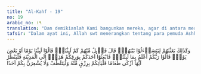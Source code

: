 ```yaml
---
title: "Al-Kahf - 19"
no: 19
arabic_no: ١٩
translation: "Dan demikianlah Kami bangunkan mereka, agar di antara mereka saling bertanya. Salah seorang di antara mereka berkata, “Sudah berapa lama kamu berada (di sini)?” Mereka menjawab, “Kita berada (di sini) sehari atau setengah hari.” Berkata (yang lain lagi), “Tuhanmu lebih mengetahui berapa lama kamu berada (di sini). Maka suruhlah salah seorang di antara kamu pergi ke kota dengan membawa uang perakmu ini, dan hendaklah dia lihat manakah makanan yang lebih baik, dan bawalah sebagian makanan itu untukmu, dan hendaklah dia berlaku lemah lembut dan jangan sekali-kali menceritakan halmu kepada siapa pun."
tafsir: "Dalam ayat ini, Allah swt menerangkan tentang para pemuda Ashhabul Kahf ketika bangun dari tidur. Keadaan mereka, baik badan, kulit, rambut, maupun yang lainnya masih sama dengan waktu sebelum mereka tidur. Semuanya sehat dan semuanya masih utuh, bahkan pakaian yang melekat di badan mereka tetap utuh. Allah swt memperlihatkan kepada mereka keagungan, kebesaran, dan kekuasaan-Nya, serta keajaiban dan keluarbiasaan perbuatan-Nya terhadap makhluk-Nya. Oleh karena itu, iman mereka bertambah kuat untuk melepaskan diri dari penyembahan dewa-dewa, dan bertambah ikhlas hati mereka untuk semata-mata menyembah Allah Yang Maha Esa.\n\nSetelah bangun dari tidur yang lama, mereka saling bertanya satu sama lain untuk mengetahui keadaan mereka. Salah seorang dari mereka berkata kepada kawan-kawannya, \"Berapa lama kalian tinggal dalam gua ini?\" Dia menyatakan ketidaktahuannya tentang keadaan dirinya sendiri selama tidur, lalu meminta kepada yang lainnya untuk memberikan keterangan. Kawan-kawannya menjawab, \"Kita tinggal dalam gua ini sehari atau setengah hari.\" Yang menjawab itupun tidak dapat memastikan berapa lama mereka tinggal, sehari atau setengah hari, karena pengaruh tidur masih belum lenyap dari jiwa mereka. Mereka belum melihat tanda-tanda yang menunjukkan sudah berapa lama mereka berada di gua itu. Kebanyakan ahli tafsir mengatakan bahwa waktu mereka datang memasuki gua itu dulu adalah pada pagi hari, kemudian waktu Tuhan membangunkan mereka dari tidur adalah pada sore hari. Karena itulah orang yang menjawab ini menyangka bahwa mereka berada di gua itu satu atau setengah hari. Kemudian kawan-kawannya yang lain berkata, \"Tuhan kamu lebih mengetahui berapa lama kamu tinggal di sini.\" Perkataan pemuda yang terakhir ini sangat bijaksana untuk membantah pernyataan dan jawaban kawan-kawannya yang terdahulu. Pernyataan itu seakan-akan diilhami oleh Allah swt, atau didasarkan atas bukti-bukti nyata. Sesungguhnya masa yang panjang itu hanya dapat diketahui dan ditentukan secara pasti oleh Allah swt. Mereka akhirnya menyadari keterbatasan kemampuan mereka untuk mengetahui yang gaib. \n\nSetelah sadar, barulah perhatian mereka beralih kepada kebutuhan yang pokok, yakni makan dan minum. Salah seorang di antara mereka disuruh pergi ke kota dengan membawa uang perak untuk membeli makanan. Menurut riwayat namanya Tamlikha. Sebelum membeli, ia diminta terlebih dahulu memperhatikan makanan itu, mana yang halal dan mana yang haram, serta mana yang baik dan mana yang kurang baik. Makanan yang halal dan baik itulah yang dibawa kembali ke tempat perlindungan mereka. Tamlikha diminta agar berhati-hati dalam perjalanan, baik sewaktu masuk ke kota maupun kembali dari kota, jangan sampai dia memberitahukan kepada seorang pun tentang keadaan dan tempat bersembunyi mereka. \n\nDari potongan ayat \"fab'atsu ahadakum biwariqikum hadzih(i)\", yang artinya \"(maka suruhlah) salah seorang di antara kamu pergi ke kota dengan membawa uang perakmu ini\", terdapat istimbat hukum yang berhubungan dengan wakalah (berwakil). Yakni seseorang dibolehkan menyerahkan kepada orang lain, sebagai ganti dirinya, urusan harta dan hak semasa hidupnya. Ibnu al-'Arabi berpendapat bahwa ayat ini menjadi dasar paling kuat untuk wakalah (berwakil)."
---
```

وَكَذٰلِكَ بَعَثْنٰهُمْ لِيَتَسَاۤءَلُوْا بَيْنَهُمْۗ قَالَ قَاۤىِٕلٌ مِّنْهُمْ كَمْ لَبِثْتُمْۗ قَالُوْا لَبِثْنَا يَوْمًا اَوْ بَعْضَ يَوْمٍۗ قَالُوْا رَبُّكُمْ اَعْلَمُ بِمَا لَبِثْتُمْۗ فَابْعَثُوْٓا اَحَدَكُمْ بِوَرِقِكُمْ هٰذِهٖٓ اِلَى الْمَدِيْنَةِ فَلْيَنْظُرْ اَيُّهَآ اَزْكٰى طَعَامًا فَلْيَأْتِكُمْ بِرِزْقٍ مِّنْهُ وَلْيَتَلَطَّفْ وَلَا يُشْعِرَنَّ بِكُمْ اَحَدًا 